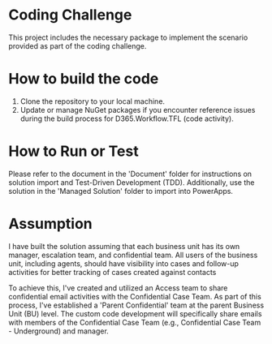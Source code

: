 # Coding Challenge
This project includes the necessary package to implement the scenario provided as part of the coding challenge.

# How to build the code
1. Clone the repository to your local machine.
2. Update or manage NuGet packages if you encounter reference issues during the build process for D365.Workflow.TFL (code activity).

# How to Run or Test
Please refer to the document in the 'Document' folder for instructions on solution import and Test-Driven Development (TDD). Additionally, use the solution in the 'Managed Solution' folder to import into PowerApps.

# Assumption
I have built the solution assuming that each business unit has its own manager, escalation team, and confidential team. All users of the business unit, including agents, should have visibility into cases and follow-up activities for better tracking of cases created against contacts

To achieve this, I've created and utilized an Access team to share confidential email activities with the Confidential Case Team. As part of this process, I've established a 'Parent Confidential' team at the parent Business Unit (BU) level. The custom code development will specifically share emails with members of the Confidential Case Team (e.g., Confidential Case Team - Underground) and manager.
